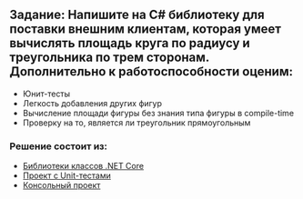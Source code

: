 ## Задание: Напишите на C# библиотеку для поставки внешним клиентам, которая умеет вычислять площадь круга по радиусу и треугольника по трем сторонам. Дополнительно к работоспособности оценим:

- Юнит-тесты
- Легкость добавления других фигур
- Вычисление площади фигуры без знания типа фигуры в compile-time
- Проверку на то, является ли треугольник прямоугольным

### Решение состоит из:
- <a href="https://github.com/kerminator-dev/MindBox.TestTask/tree/main/src/Task1/Solution/MathLib">Библиотеки классов .NET Core<a>
- <a href="https://github.com/kerminator-dev/MindBox.TestTask/tree/main/src/Task1/Solution/MathLibTest">Проект с Unit-тестами</a>
- <a href="https://github.com/kerminator-dev/MindBox.TestTask/tree/main/src/Task1/Solution/ConsoleTest">Консольный проект</a>
